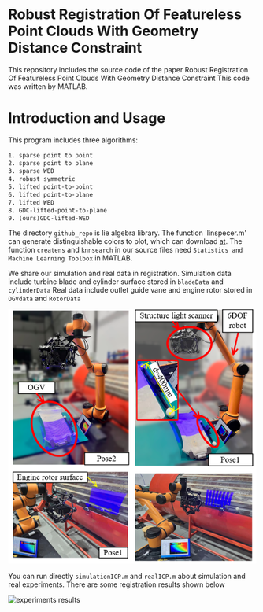 
# Robust Registration Of Featureless Point Clouds  With Geometry Distance Constraint
This repository includes the source code of the paper Robust Registration Of Featureless Point Clouds With Geometry Distance Constraint
This code was written by MATLAB.
# Introduction and Usage
This program includes three algorithms:
```
1. sparse point to point
2. sparse point to plane
3. sparse WED
4. robust symmetric
5. lifted point-to-point 
6. lifted point-to-plane 
7. lifted WED 
8. GDC-lifted-point-to-plane
9. (ours)GDC-lifted-WED
```
The directory `github_repo` is lie algebra library. 
The function 'linspecer.m' can generate distinguishable colors to plot, which can download [at](https://ww2.mathworks.cn/matlabcentral/fileexchange/42673-beautiful-and-distinguishable-line-colors-colormap). 
The function `createns` and `knnsearch` in our source files need `Statistics and Machine Learning Toolbox` in MATLAB.

We share our simulation and real data in registration.
Simulation data include turbine blade  and cylinder surface stored in `bladeData` and `cylinderData`
Real data include outlet guide vane  and engine rotor stored in `OGVdata` and `RotorData`


![real experiments scene](https://github.com/Timbersaw-wangzw/GDC_Lifted_WED/blob/main/realScene.png)

You can run directly `simulationICP.m` and `realICP.m` about simulation and real experiments.
There are some registration results shown below  



![experiments results](https://github.com/Timbersaw-wangzw/GDC_Lifted_WED/blob/main/results.png)